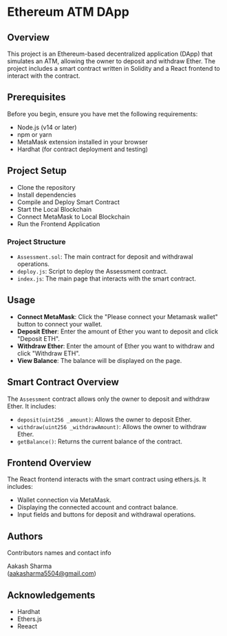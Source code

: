 # Ethereum ATM DApp

## Overview

This project is an Ethereum-based decentralized application (DApp) that simulates an ATM, allowing the owner to deposit and withdraw Ether. The project includes a smart contract written in Solidity and a React frontend to interact with the contract.

## Prerequisites

Before you begin, ensure you have met the following requirements:

- Node.js (v14 or later)
- npm or yarn
- MetaMask extension installed in your browser
- Hardhat (for contract deployment and testing)

## Project Setup
- Clone the repository
- Install dependencies
- Compile and Deploy Smart Contract
- Start the Local Blockchain
- Connect MetaMask to Local Blockchain
- Run the Frontend Application

### Project Structure
- `Assessment.sol`: The main contract for deposit and withdrawal operations.
- `deploy.js`: Script to deploy the Assessment contract.
- `index.js`: The main page that interacts with the smart contract.

## Usage
- **Connect MetaMask**: Click the "Please connect your Metamask wallet" button to connect your wallet.
- **Deposit Ether**: Enter the amount of Ether you want to deposit and click "Deposit ETH".
- **Withdraw Ether**: Enter the amount of Ether you want to withdraw and click "Withdraw ETH".
- **View Balance**: The balance will be displayed on the page.

## Smart Contract Overview

The `Assessment` contract allows only the owner to deposit and withdraw Ether. It includes:

- `deposit(uint256 _amount)`: Allows the owner to deposit Ether.
- `withdraw(uint256 _withdrawAmount)`: Allows the owner to withdraw Ether.
- `getBalance()`: Returns the current balance of the contract.

## Frontend Overview

The React frontend interacts with the smart contract using ethers.js. It includes:

- Wallet connection via MetaMask.
- Displaying the connected account and contract balance.
- Input fields and buttons for deposit and withdrawal operations.
  

## Authors

Contributors names and contact info

Aakash Sharma  
(aakasharma5504@gmail.com)

## Acknowledgements

- Hardhat
- Ethers.js
- Reeact
